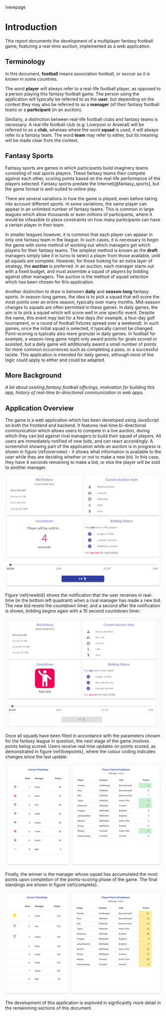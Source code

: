 \newpage

# Introduction

This report documents the development of a multiplayer fantasy football game, featuring a real-time auction, implemented as a web application.

## Terminology

In this document, **football** means association football, or soccer as it is known in some countries.

The word **player** will always refer to a real-life football player, as opposed to a person playing this fantasy football game. The person using the application will typically be referred to as the **user**, but depending on the context they may also be referred to as a **manager** (of their fantasy football team) or a **participant** (in an auction).

Similarly, a distinction between real-life football clubs and fantasy teams is necessary. A real-life football club (e.g. Liverpool or Arsenal) will be referred to as a **club**, whereas where the word **squad** is used, it will always refer to a fantasy team. The word **team** may refer to either, but its meaning will be made clear from the context.

## Fantasy Sports

Fantasy sports are games in which participants build imaginery teams consisting of real sports players. These fantasy teams then compete against each other, scoring points based on the real-life performance of the players selected. Fantasy sports predate the Internet[@fantasy_sports], but the game format is well-suited to online play.

There are several variations in how the game is played, even before taking into account different sports. In some variations, the same player can appear in an unlimited number of fantasy teams. This is common in large leagues which allow thousands or even millions of participants, where it would be infeasible to place constraints on how many participants can have a certain player in their team.

In smaller leagues however, it is common that each player can appear in only one fantasy team in the league. In such cases, it is necessary to begin the game with some method of working out which managers get which players for their fantasy teams. The simplest method is known as the **draft**: managers simply take it in turns to select a player from those available, until all squads are complete. However, for those looking for an extra layer of strategy, the **auction** is preferred. In an auction, each manager starts out with a fixed budget, and must assemble a squad of players by bidding against other managers. The auction is the method of squad selection which has been chosen for this application.

Another distinction to draw is between **daily** and **season-long** fantasy sports. In season-long games, the idea is to pick a squad that will score the most points over an entire season, typically over many months. Mid-season changes to squads are often permitted in these games. In daily games, the aim is to pick a squad which will score well in one specific event. Despite the name, this event may last for a few days (for example, a four-day golf tournament, or a round of football fixtures spread over a weekend). In such games, once the initial squad is selected, it typically cannot be changed. Point-scoring is typically also more granular in daily games. In football for example, a season-long game might only award points for goals scored or assisted, but a daily game will additionally award a small number of points for more common occurrences such as completing a pass, or a successful tackle. This application is intended for daily games, although most of the logic could apply to either and could be adapted.

## More Background

*A bit about existing fantasy football offerings, motivation for building this app, history of real-time bi-directional communication in web apps.*


## Application Overview

The game is a web application which has been developed using JavaScript on both the frontend and backend. It features real-time bi-directional communication which allows users to compete in a live auction, during which they can bid against rival managers to build their squad of players. All users are immediately notified of new bids, and can react accordingly. A screenshot showing part of the application while an auction is in progress is shown in figure \ref{overview} - it shows what information is available to the user while they are deciding whether or not to make a new bid. In this case, they have 4 seconds remaining to make a bid, or else the player will be sold to another manager.

![Auction In Progress\label{overview}](./img/overview.png)

Figure \ref{newbid} shows the notification that the user receives in real-time (in the bottom left quadrant) when a rival manager has made a new bid. The new bid resets the countdown timer, and a second after the notification is shown, bidding begins again with a 10 second countdown timer.

![New Bid Notification\label{newbid}](./img/newbid.png)

Once all squads have been filled in accordance with the parameters chosen for the fantasy league in question, the next stage of the game involves points being scored. Users receive real time updates on points scored, as demonstrated in figure \ref{livepoints}, where the colour coding indicates changes since the last update.

![Live Points Updates\label{livepoints}](./img/livepoints.png)

Finally, the winner is the manager whose squad has accumulated the most points upon completion of the points-scoring phase of the game. The final standings are shown in figure \ref{complete}.

![Final Standings\label{complete}](./img/complete.png)

The development of this application is explored in signficantly more detail in the remainining sections of this document.
